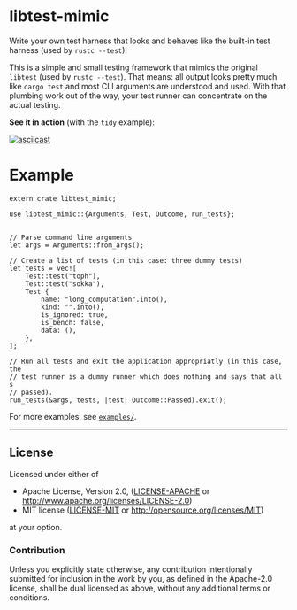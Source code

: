 libtest-mimic
=============

Write your own test harness that looks and behaves like the built-in test harness (used by `rustc --test`)!

This is a simple and small testing framework that mimics the original `libtest` (used by `rustc --test`). That means: all output looks pretty much like `cargo test` and most CLI arguments are understood and used. With that plumbing work out of the way, your test runner can concentrate on the actual testing.

**See it in action** (with the `tidy` example):

[![asciicast](https://asciinema.org/a/ZBQ5vkwW5VaQCn7VGohuNFxr2.png)](https://asciinema.org/a/ZBQ5vkwW5VaQCn7VGohuNFxr2)


# Example

```
extern crate libtest_mimic;

use libtest_mimic::{Arguments, Test, Outcome, run_tests};


// Parse command line arguments
let args = Arguments::from_args();

// Create a list of tests (in this case: three dummy tests)
let tests = vec![
    Test::test("toph"),
    Test::test("sokka"),
    Test {
        name: "long_computation".into(),
        kind: "".into(),
        is_ignored: true,
        is_bench: false,
        data: (),
    },
];

// Run all tests and exit the application appropriatly (in this case, the
// test runner is a dummy runner which does nothing and says that all s
// passed).
run_tests(&args, tests, |test| Outcome::Passed).exit();
```

For more examples, see [`examples/`](https://github.com/LukasKalbertodt/libtest-mimic/tree/master/examples).

---

## License

Licensed under either of

 * Apache License, Version 2.0, ([LICENSE-APACHE](LICENSE-APACHE) or http://www.apache.org/licenses/LICENSE-2.0)
 * MIT license ([LICENSE-MIT](LICENSE-MIT) or http://opensource.org/licenses/MIT)

at your option.

### Contribution

Unless you explicitly state otherwise, any contribution intentionally submitted
for inclusion in the work by you, as defined in the Apache-2.0 license, shall
be dual licensed as above, without any additional terms or conditions.
